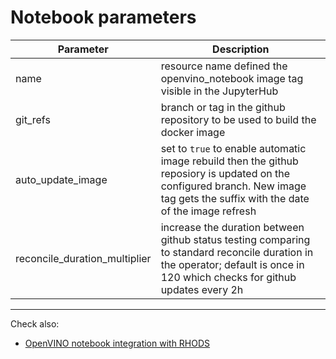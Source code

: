 # Notebook parameters

| Parameter        | Description  |
| ------------- |-------------|
|name| resource name defined the openvino_notebook image tag visible in the JupyterHub|
|git_refs| branch or tag in the github repository to be used to build the docker image|
|auto_update_image| set to `true` to enable automatic image rebuild then the github reposiory is updated on the configured branch. New image tag gets the suffix with the date of the image refresh|
|reconcile_duration_multiplier| increase the duration between github status testing comparing to standard reconcile duration in the operator; default is once in 120 which checks for github updates every 2h|

***

Check also:
- [OpenVINO notebook integration with RHODS](./notebook_in_rhods.md)